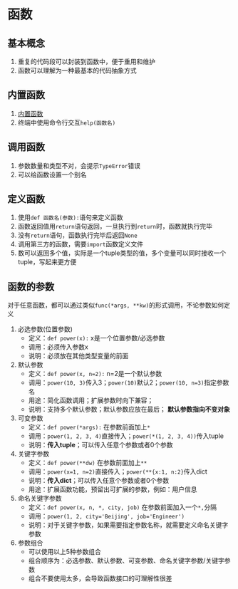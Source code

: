 # 函数
## 基本概念
1. 重复的代码段可以封装到函数中，便于重用和维护
2. 函数可以理解为一种最基本的代码抽象方式

## 内置函数
1. [内置函数](https://docs.python.org/3/library/functions.html)
2. 终端中使用命令行交互`help(函数名)`

## 调用函数
1. 参数数量和类型不对，会提示`TypeError`错误
2. 可以给函数设置一个别名

## 定义函数
1. 使用`def 函数名(参数):`语句来定义函数
2. 函数返回值用`return`语句返回，一旦执行到`return`时，函数就执行完毕
3. 没有`return`语句，函数执行完毕后返回`None`
4. 调用第三方的函数，需要`import`函数定义文件
5. 数可以返回多个值，实际是一个tuple类型的值，多个变量可以同时接收一个tuple，写起来更方便

## 函数的参数
对于任意函数，都可以通过类似`func(*args, **kw)`的形式调用，不论参数如何定义
1. 必选参数(位置参数)
    - 定义：`def power(x):` x是一个位置参数/必选参数
    - 调用：必须传入参数x
    - 说明：必须放在其他类型变量的前面
2. 默认参数
    - 定义：`def power(x, n=2):` n=2是一个默认参数
    - 调用：`power(10, 3)`传入3；`power(10)`默认2；`power(10, n=3)`指定参数名
    - 用途：简化函数调用；扩展参数时向下兼容；
    - 说明：支持多个默认参数；默认参数应放在最后； **默认参数指向不变对象**
3. 可变参数
    - 定义：`def power(*args):` 在参数前面加上`*`
    - 调用：`power(1, 2, 3, 4)`直接传入；`power(*(1, 2, 3, 4))`传入tuple
    - 说明：**传入tuple**；可以传入任意个参数或者0个参数
4. 关键字参数
    - 定义：`def power(**dw)` 在参数前面加上`**`
    - 调用：`power(x=1, n=2)`直接传入；`power(**{x:1, n:2}`传入dict
    - 说明：**传入dict**；可以传入任意个参数或者0个参数
    - 用途：扩展函数功能，预留出可扩展的参数，例如：用户信息
5. 命名关键字参数
    - 定义：`def power(x, n, *, city, job)` 在参数前面加入一个`*,`分隔
    - 调用：`power(1, 2, city='Beijing', job='Engineer')`
    - 说明：对于关键字参数，如果需要指定参数名称，就需要定义命名关键字参数
6. 参数组合
    - 可以使用以上5种参数组合
    - 组合顺序为：必选参数、默认参数、可变参数、命名关键字参数/关键字参数
    - 组合不要使用太多，会导致函数接口的可理解性很差


